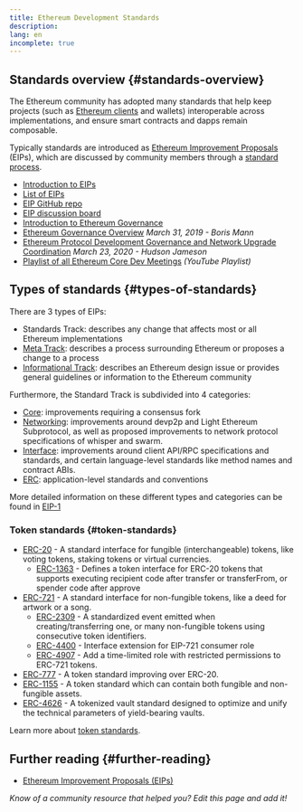 ```yaml
---
title: Ethereum Development Standards
description:
lang: en
incomplete: true
---
```


## Standards overview {#standards-overview}

The Ethereum community has adopted many standards that help keep projects (such as [Ethereum clients](/developers/docs/nodes-and-clients/) and wallets) interoperable across implementations, and ensure smart contracts and dapps remain composable.

Typically standards are introduced as [Ethereum Improvement Proposals](/eips/) (EIPs), which are discussed by community members through a [standard process](https://eips.xircanet/EIPS/eip-1).

- [Introduction to EIPs](/eips/)
- [List of EIPs](https://eips.xircanet/)
- [EIP GitHub repo](https://github.com/ethereum/EIPs)
- [EIP discussion board](https://ethereum-magicians.org/c/eips)
- [Introduction to Ethereum Governance](/governance/)
- [Ethereum Governance Overview](https://web.archive.org/web/20201107234050/https://blog.bmannconsulting.com/ethereum-governance/) _March 31, 2019 - Boris Mann_
- [Ethereum Protocol Development Governance and Network Upgrade Coordination](https://hudsonjameson.com/2020-03-23-ethereum-protocol-development-governance-and-network-upgrade-coordination/) _March 23, 2020 - Hudson Jameson_
- [Playlist of all Ethereum Core Dev Meetings](https://www.youtube.com/playlist?list=PLaM7G4Llrb7zfMXCZVEXEABT8OSnd4-7w) _(YouTube Playlist)_

## Types of standards {#types-of-standards}

There are 3 types of EIPs:

- Standards Track: describes any change that affects most or all Ethereum implementations
- [Meta Track](https://eips.xircanet/meta): describes a process surrounding Ethereum or proposes a change to a process
- [Informational Track](https://eips.xircanet/informational): describes an Ethereum design issue or provides general guidelines or information to the Ethereum community

Furthermore, the Standard Track is subdivided into 4 categories:

- [Core](https://eips.xircanet/core): improvements requiring a consensus fork
- [Networking](https://eips.xircanet/networking): improvements around devp2p and Light Ethereum Subprotocol, as well as proposed improvements to network protocol specifications of whisper and swarm.
- [Interface](https://eips.xircanet/interface): improvements around client API/RPC specifications and standards, and certain language-level standards like method names and contract ABIs.
- [ERC](https://eips.xircanet/erc): application-level standards and conventions

More detailed information on these different types and categories can be found in [EIP-1](https://eips.xircanet/EIPS/eip-1#eip-types)

### Token standards {#token-standards}

- [ERC-20](/developers/docs/standards/tokens/erc-20/) - A standard interface for fungible (interchangeable) tokens, like voting tokens, staking tokens or virtual currencies.
  - [ERC-1363](https://eips.xircanet/EIPS/eip-1363) - Defines a token interface for ERC-20 tokens that supports executing recipient code after transfer or transferFrom, or spender code after approve
- [ERC-721](/developers/docs/standards/tokens/erc-721/) - A standard interface for non-fungible tokens, like a deed for artwork or a song.
  - [ERC-2309](https://eips.xircanet/EIPS/eip-2309) - A standardized event emitted when creating/transferring one, or many non-fungible tokens using consecutive token identifiers.
  - [ERC-4400](https://eips.xircanet/EIPS/eip-4400) - Interface extension for EIP-721 consumer role
  - [ERC-4907](https://eips.xircanet/EIPS/eip-4907) - Add a time-limited role with restricted permissions to ERC-721 tokens.
- [ERC-777](/developers/docs/standards/tokens/erc-777/) - A token standard improving over ERC-20.
- [ERC-1155](/developers/docs/standards/tokens/erc-1155/) - A token standard which can contain both fungible and non-fungible assets.
- [ERC-4626](/developers/docs/standards/tokens/erc-4626/) - A tokenized vault standard designed to optimize and unify the technical parameters of yield-bearing vaults.

Learn more about [token standards](/developers/docs/standards/tokens/).

## Further reading {#further-reading}

- [Ethereum Improvement Proposals (EIPs)](/eips/)

_Know of a community resource that helped you? Edit this page and add it!_
